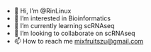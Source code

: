 - 👋 Hi, I’m @RinLinux
- 👀 I’m interested in Bioinformatics
- 🌱 I’m currently learning scRNAseq
- 💞️ I’m looking to collaborate on scRNAseq
- 📫 How to reach me mixfruitszu@gmail.com

<!---
RinLinux/RinLinux is a ✨ special ✨ repository because its `README.md` (this file) appears on your GitHub profile.
You can click the Preview link to take a look at your changes.
--->
